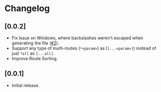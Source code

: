 # Changelog

## \[0.0.2\]

- Fix Issue on Windows, where backslashes weren't escaped when generating the file ([#2](https://github.com/aldy505/vite-plugin-pages-solid/issues/2)).
- Support any type of multi-routes (`*<param>`) as (`[...<param>]`) instead of just `*all` as `[...all]`.
- Improve Route Sorting.

## \[0.0.1\]

- Initial release.
